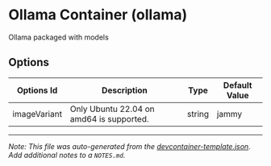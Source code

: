 
# Ollama Container (ollama)

Ollama packaged with models

## Options

| Options Id | Description | Type | Default Value |
|-----|-----|-----|-----|
| imageVariant | Only Ubuntu 22.04 on amd64 is supported. | string | jammy |



---

_Note: This file was auto-generated from the [devcontainer-template.json](https://github.com/robinmordasiewicz/templates/blob/main/src/ollama/devcontainer-template.json).  Add additional notes to a `NOTES.md`._
